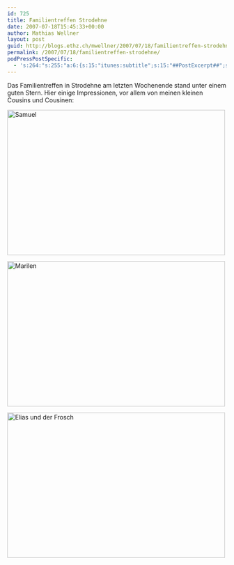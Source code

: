 ```yaml
---
id: 725
title: Familientreffen Strodehne
date: 2007-07-18T15:45:33+00:00
author: Mathias Wellner
layout: post
guid: http://blogs.ethz.ch/mwellner/2007/07/18/familientreffen-strodehne/
permalink: /2007/07/18/familientreffen-strodehne/
podPressPostSpecific:
  - 's:264:"s:255:"a:6:{s:15:"itunes:subtitle";s:15:"##PostExcerpt##";s:14:"itunes:summary";s:15:"##PostExcerpt##";s:15:"itunes:keywords";s:17:"##WordPressCats##";s:13:"itunes:author";s:10:"##Global##";s:15:"itunes:explicit";s:7:"Default";s:12:"itunes:block";s:7:"Default";}";";'
---
```

Das Familientreffen in Strodehne am letzten Wochenende stand unter einem guten Stern. Hier einige Impressionen, vor allem von meinen kleinen Cousins und Cousinen:

[<img src="http://farm2.static.flickr.com/1267/844259290_d8adb098a1.jpg" alt="Samuel" height="334" width="500" />](http://www.flickr.com/photos/mwellner/844259290/ "Photo Sharing")

[<img src="http://farm2.static.flickr.com/1291/844235966_c24a0fbe76.jpg" alt="Marilen" height="334" width="500" />](http://www.flickr.com/photos/mwellner/844235966/ "Photo Sharing")

[<img src="http://farm2.static.flickr.com/1262/843339577_cbcc3aa076.jpg" alt="Elias und der Frosch" height="334" width="500" />](http://www.flickr.com/photos/mwellner/843339577/ "Photo Sharing")